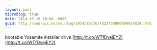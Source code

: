 ```yaml
---
layout: post
microblog: true
date: 2014-10-16 10:04 -0400
guid: http://padraic.micro.blog/2014/10/16/t522750000804429824.html
---
```

bootable Yosemite installer drive [http://t.co/WTfDvejEY2](http://t.co/WTfDvejEY2)
